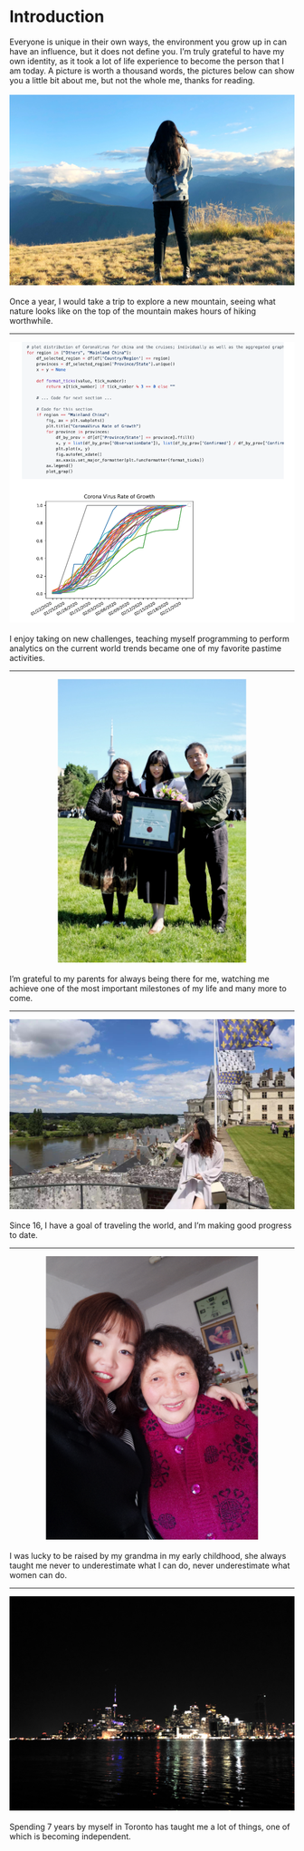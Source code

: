 # Introduction
Everyone is unique in their own ways, the environment you grow up in can have an influence, but it does not define you. I’m truly grateful to have my own identity, as it took a lot of life experience to become the person that I am today. A picture is worth a thousand words, the pictures below can show you a little bit about me, but not the whole me, thanks for reading.
<br>
<br>
![](imgs/1.JPG)
<br>
<br>
Once a year, I would take a trip to explore a new mountain, seeing what nature looks like on the top of the mountain makes hours of hiking worthwhile.

---
![](imgs/2.png)
<br>
<br>
I enjoy taking on new challenges, teaching myself programming to perform analytics on the current world trends became one of my favorite pastime activities.

---
![](imgs/3.jpg)
<br>
<br>
I’m grateful to my parents for always being there for me, watching me achieve one of the most important milestones of my life and many more to come.

---
![](imgs/4.JPG)
<br>
<br>
Since 16, I have a goal of traveling the world, and I’m making good progress to date.

---
![](imgs/5.JPG)
<br>
<br>
I was lucky to be raised by my grandma in my early childhood, she always taught me never to underestimate what I can do, never underestimate what women can do.

---
![](imgs/6.JPG)
<br>
<br>
Spending 7 years by myself in Toronto has taught me a lot of things, one of which is becoming independent.

<script>
document.querySelector(".container-lg").removeChild(document.querySelector(".container-lg").children[0])
</script>
<style>

img{
    max-height:500px;
    height:auto;
    width:auto;  
	left:50%;
	position: relative;
	transform: translate(-50%, 0);

}
</style>
<!--stackedit_data:
eyJoaXN0b3J5IjpbMzM1NzEzNDE3LC0xNTE2Njk0MzUxLDEzMz
U4MDMyMTcsLTE0MjM3ODAxMDgsMzEzODU4NjQ0LC04NDU2MTEw
NDIsLTIyNzc2MTk2MSwtNTUyODE5ODM3LDEzOTQyMTcxMjEsND
k4OTkxMzE1LC04NTg0NDk4MTYsLTcyMjkwNjI5OSwtNTMwNDgx
ODAyLDE4OTg3MTU5MCwtMjA0NjM2MDQ4NSw5ODE0NjEzNDgsLT
E5NDY3MTc1NDUsLTEyOTQxNjU3OTVdfQ==
-->